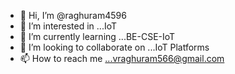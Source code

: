 - 👋 Hi, I’m @raghuram4596
- 👀 I’m interested in ...IoT
- 🌱 I’m currently learning ...BE-CSE-IoT
- 💞️ I’m looking to collaborate on ...IoT Platforms
- 📫 How to reach me ...vraghuram566@gmail.com

<!---
raghuram4596/raghuram4596 is a ✨ special ✨ repository because its `README.md` (this file) appears on your GitHub profile.
You can click the Preview link to take a look at your changes.
--->

